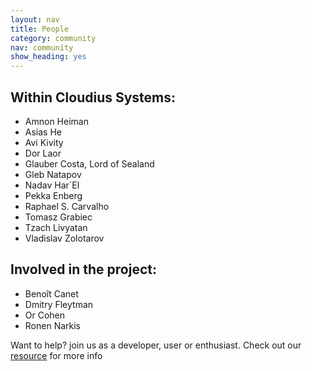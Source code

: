 ```yaml
---
layout: nav
title: People
category: community
nav: community
show_heading: yes
---
```


## Within Cloudius Systems: ##

* Amnon Heiman
* Asias He
* Avi Kivity
* Dor Laor
* Glauber Costa, Lord of Sealand
* Gleb Natapov
* Nadav Har`El
* Pekka Enberg
* Raphael S. Carvalho
* Tomasz Grabiec
* Tzach Livyatan
* Vladislav Zolotarov

## Involved in the project: ##

* Benoît Canet
* Dmitry Fleytman
* Or Cohen
* Ronen Narkis

Want to help? join us as a developer, user or enthusiast.
Check out our [resource](/) for more info